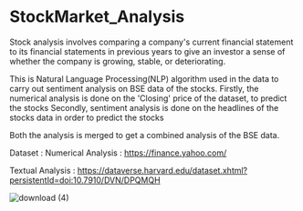 # StockMarket_Analysis
Stock analysis involves comparing a company's current financial statement to its financial statements in previous years to give an investor a sense of whether the company is growing, stable, or deteriorating.

This is Natural Language Processing(NLP) algorithm used in the data to carry out sentiment analysis on BSE data of the stocks.
Firstly, the numerical analysis is done on the 'Closing' price of the dataset, to predict  the stocks
Secondly, sentiment analysis is done on the headlines of the stocks data in order to predict the stocks

Both the analysis is merged to get a combined analysis of the BSE data.

Dataset : Numerical Analysis : https://finance.yahoo.com/
         
Textual Analysis : https://dataverse.harvard.edu/dataset.xhtml?persistentId=doi:10.7910/DVN/DPQMQH
   
   
![download (4)](https://user-images.githubusercontent.com/41074452/156035680-a3524b86-ec47-487f-b219-4ee3c0224812.png)

